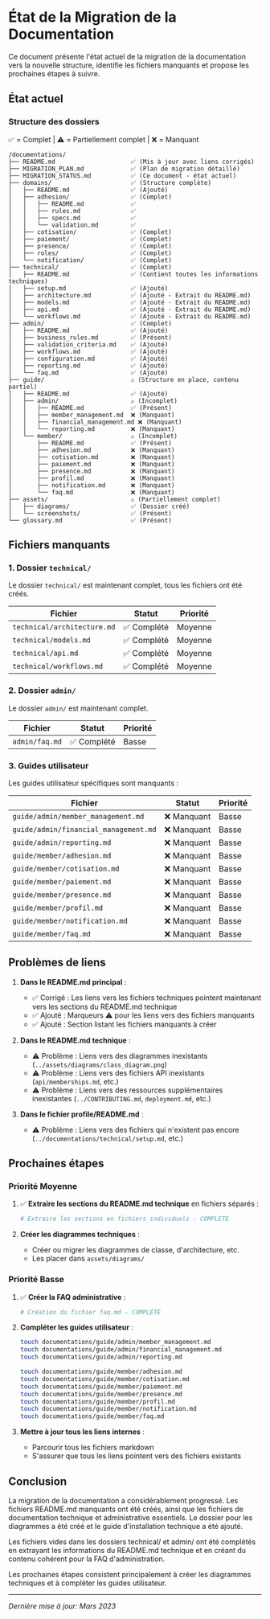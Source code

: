 # État de la Migration de la Documentation

Ce document présente l'état actuel de la migration de la documentation vers la nouvelle structure, identifie les fichiers manquants et propose les prochaines étapes à suivre.

## État actuel

### Structure des dossiers

✅ = Complet | ⚠️ = Partiellement complet | ❌ = Manquant

```
/documentations/
├── README.md                     ✅ (Mis à jour avec liens corrigés)
├── MIGRATION_PLAN.md             ✅ (Plan de migration détaillé)
├── MIGRATION_STATUS.md           ✅ (Ce document - état actuel)
├── domains/                      ✅ (Structure complète)
│   ├── README.md                 ✅ (Ajouté)
│   ├── adhesion/                 ✅ (Complet)
│   │   ├── README.md             ✅
│   │   ├── rules.md              ✅
│   │   ├── specs.md              ✅
│   │   └── validation.md         ✅
│   ├── cotisation/               ✅ (Complet)
│   ├── paiement/                 ✅ (Complet)
│   ├── presence/                 ✅ (Complet)
│   ├── roles/                    ✅ (Complet)
│   └── notification/             ✅ (Complet)
├── technical/                    ✅ (Complet)
│   ├── README.md                 ✅ (Contient toutes les informations techniques)
│   ├── setup.md                  ✅ (Ajouté)
│   ├── architecture.md           ✅ (Ajouté - Extrait du README.md)
│   ├── models.md                 ✅ (Ajouté - Extrait du README.md)
│   ├── api.md                    ✅ (Ajouté - Extrait du README.md)
│   └── workflows.md              ✅ (Ajouté - Extrait du README.md)
├── admin/                        ✅ (Complet)
│   ├── README.md                 ✅ (Ajouté)
│   ├── business_rules.md         ✅ (Présent)
│   ├── validation_criteria.md    ✅ (Ajouté)
│   ├── workflows.md              ✅ (Ajouté)
│   ├── configuration.md          ✅ (Ajouté)
│   ├── reporting.md              ✅ (Ajouté)
│   └── faq.md                    ✅ (Ajouté)
├── guide/                        ⚠️ (Structure en place, contenu partiel)
│   ├── README.md                 ✅ (Ajouté)
│   ├── admin/                    ⚠️ (Incomplet)
│   │   ├── README.md             ✅ (Présent)
│   │   ├── member_management.md  ❌ (Manquant)
│   │   ├── financial_management.md ❌ (Manquant)
│   │   └── reporting.md          ❌ (Manquant)
│   └── member/                   ⚠️ (Incomplet)
│       ├── README.md             ✅ (Présent)
│       ├── adhesion.md           ❌ (Manquant)
│       ├── cotisation.md         ❌ (Manquant)
│       ├── paiement.md           ❌ (Manquant)
│       ├── presence.md           ❌ (Manquant)
│       ├── profil.md             ❌ (Manquant)
│       ├── notification.md       ❌ (Manquant)
│       └── faq.md                ❌ (Manquant)
├── assets/                       ⚠️ (Partiellement complet)
│   ├── diagrams/                 ✅ (Dossier créé)
│   └── screenshots/              ✅ (Présent)
└── glossary.md                   ✅ (Présent)
```

## Fichiers manquants

### 1. Dossier `technical/`

Le dossier `technical/` est maintenant complet, tous les fichiers ont été créés.

| Fichier | Statut | Priorité |
|---------|--------|----------|
| `technical/architecture.md` | ✅ Complété | Moyenne |
| `technical/models.md` | ✅ Complété | Moyenne |
| `technical/api.md` | ✅ Complété | Moyenne |
| `technical/workflows.md` | ✅ Complété | Moyenne |

### 2. Dossier `admin/`

Le dossier `admin/` est maintenant complet.

| Fichier | Statut | Priorité |
|---------|--------|----------|
| `admin/faq.md` | ✅ Complété | Basse |

### 3. Guides utilisateur

Les guides utilisateur spécifiques sont manquants :

| Fichier | Statut | Priorité |
|---------|--------|----------|
| `guide/admin/member_management.md` | ❌ Manquant | Basse |
| `guide/admin/financial_management.md` | ❌ Manquant | Basse |
| `guide/admin/reporting.md` | ❌ Manquant | Basse |
| `guide/member/adhesion.md` | ❌ Manquant | Basse |
| `guide/member/cotisation.md` | ❌ Manquant | Basse |
| `guide/member/paiement.md` | ❌ Manquant | Basse |
| `guide/member/presence.md` | ❌ Manquant | Basse |
| `guide/member/profil.md` | ❌ Manquant | Basse |
| `guide/member/notification.md` | ❌ Manquant | Basse |
| `guide/member/faq.md` | ❌ Manquant | Basse |

## Problèmes de liens

1. **Dans le README.md principal** :
   - ✅ Corrigé : Les liens vers les fichiers techniques pointent maintenant vers les sections du README.md technique
   - ✅ Ajouté : Marqueurs ⚠️ pour les liens vers des fichiers manquants
   - ✅ Ajouté : Section listant les fichiers manquants à créer

2. **Dans le README.md technique** :
   - ⚠️ Problème : Liens vers des diagrammes inexistants (`../assets/diagrams/class_diagram.png`)
   - ⚠️ Problème : Liens vers des fichiers API inexistants (`api/memberships.md`, etc.)
   - ⚠️ Problème : Liens vers des ressources supplémentaires inexistantes (`../CONTRIBUTING.md`, `deployment.md`, etc.)

3. **Dans le fichier profile/README.md** :
   - ⚠️ Problème : Liens vers des fichiers qui n'existent pas encore (`../documentations/technical/setup.md`, etc.)

## Prochaines étapes

### Priorité Moyenne

1. ✅ **Extraire les sections du README.md technique** en fichiers séparés :
   ```bash
   # Extraire les sections en fichiers individuels - COMPLÉTÉ
   ```

2. **Créer les diagrammes techniques** :
   - Créer ou migrer les diagrammes de classe, d'architecture, etc.
   - Les placer dans `assets/diagrams/`

### Priorité Basse

1. ✅ **Créer la FAQ administrative** :
   ```bash
   # Création du fichier faq.md - COMPLÉTÉ
   ```

2. **Compléter les guides utilisateur** :
   ```bash
   touch documentations/guide/admin/member_management.md
   touch documentations/guide/admin/financial_management.md
   touch documentations/guide/admin/reporting.md
   
   touch documentations/guide/member/adhesion.md
   touch documentations/guide/member/cotisation.md
   touch documentations/guide/member/paiement.md
   touch documentations/guide/member/presence.md
   touch documentations/guide/member/profil.md
   touch documentations/guide/member/notification.md
   touch documentations/guide/member/faq.md
   ```

3. **Mettre à jour tous les liens internes** :
   - Parcourir tous les fichiers markdown
   - S'assurer que tous les liens pointent vers des fichiers existants

## Conclusion

La migration de la documentation a considérablement progressé. Les fichiers README.md manquants ont été créés, ainsi que les fichiers de documentation technique et administrative essentiels. Le dossier pour les diagrammes a été créé et le guide d'installation technique a été ajouté.

Les fichiers vides dans les dossiers technical/ et admin/ ont été complétés en extrayant les informations du README.md technique et en créant du contenu cohérent pour la FAQ d'administration.

Les prochaines étapes consistent principalement à créer les diagrammes techniques et à compléter les guides utilisateur.

---

*Dernière mise à jour: Mars 2023* 